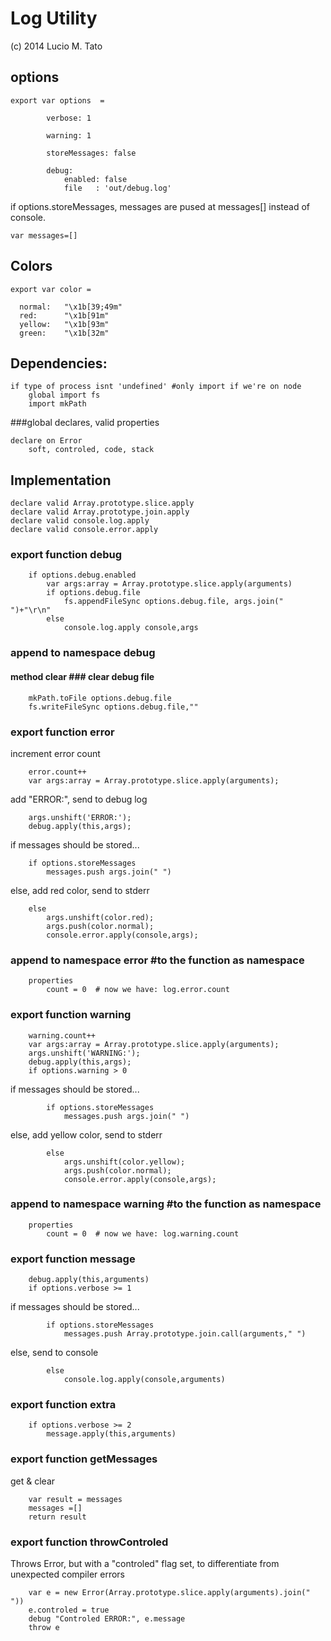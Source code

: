 Log Utility
============
(c) 2014 Lucio M. Tato


options
-------

    export var options  =

            verbose: 1

            warning: 1

            storeMessages: false

            debug:
                enabled: false
                file   : 'out/debug.log'

if options.storeMessages, messages are pused at messages[]
instead of console.

    var messages=[]


Colors
------

    export var color = 

      normal:   "\x1b[39;49m"
      red:      "\x1b[91m"
      yellow:   "\x1b[93m"
      green:    "\x1b[32m" 
 
    
Dependencies:
-------------

    if type of process isnt 'undefined' #only import if we're on node
        global import fs
        import mkPath 

###global declares, valid properties

    declare on Error
        soft, controled, code, stack

Implementation
---------------

    declare valid Array.prototype.slice.apply
    declare valid Array.prototype.join.apply
    declare valid console.log.apply
    declare valid console.error.apply

### export function debug

        if options.debug.enabled
            var args:array = Array.prototype.slice.apply(arguments)
            if options.debug.file
                fs.appendFileSync options.debug.file, args.join(" ")+"\r\n"
            else
                console.log.apply console,args

### append to namespace debug
#### method clear ### clear debug file

        mkPath.toFile options.debug.file
        fs.writeFileSync options.debug.file,""


### export function error
    
increment error count 

        error.count++
        var args:array = Array.prototype.slice.apply(arguments);

add "ERROR:", send to debug log

        args.unshift('ERROR:');
        debug.apply(this,args);

if messages should be stored...

        if options.storeMessages
            messages.push args.join(" ")

else, add red color, send to stderr

        else
            args.unshift(color.red);
            args.push(color.normal);
            console.error.apply(console,args);


### append to namespace error #to the function as namespace
        properties 
            count = 0  # now we have: log.error.count


### export function warning

        warning.count++
        var args:array = Array.prototype.slice.apply(arguments);
        args.unshift('WARNING:');
        debug.apply(this,args);
        if options.warning > 0

if messages should be stored...

            if options.storeMessages
                messages.push args.join(" ")

else, add yellow color, send to stderr

            else
                args.unshift(color.yellow);
                args.push(color.normal);
                console.error.apply(console,args);
        
### append to namespace warning #to the function as namespace
        properties 
            count = 0  # now we have: log.warning.count

### export function message

        debug.apply(this,arguments)
        if options.verbose >= 1

if messages should be stored...

            if options.storeMessages
                messages.push Array.prototype.join.call(arguments," ")

else, send to console

            else 
                console.log.apply(console,arguments)


### export function extra

        if options.verbose >= 2
            message.apply(this,arguments)


### export function getMessages
get & clear

        var result = messages
        messages =[]
        return result


### export function throwControled
Throws Error, but with a "controled" flag set, 
to differentiate from unexpected compiler errors

        var e = new Error(Array.prototype.slice.apply(arguments).join(" "))
        e.controled = true
        debug "Controled ERROR:", e.message
        throw e

